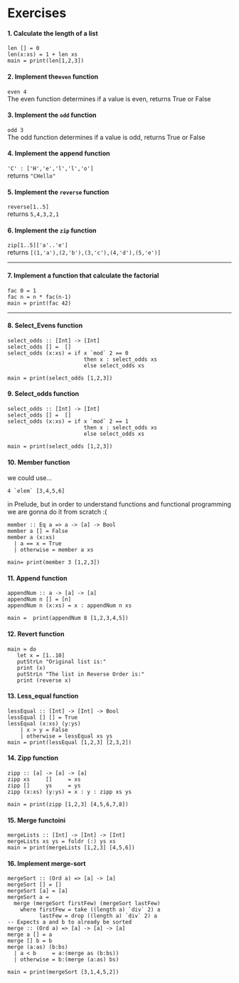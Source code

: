 # Exercises

#### 1. Calculate the length of a list
`len [] = 0`  
`len(x:xs) = 1 + len xs`  
`main = print(len[1,2,3])`  

#### 2. Implement the`even` function 
`even 4`  
The even function determines if a value is even, returns True or False

#### 3. Implement the `odd` function
`odd 3`  
The odd function determines if a value is odd, returns True or False  

#### 4. Implement the append function  
`'C' : ['H','e','l','l','o']`  
returns `"CHello"`  

#### 5. Implement the `reverse` function  
`reverse[1..5]`  
returns `5,4,3,2,1`  

#### 6. Implement the `zip` function
`zip[1..5]['a'..'e']`  
returns `[(1,'a'),(2,'b'),(3,'c'),(4,'d'),(5,'e')]`


--------------------------------------------

#### 7. Implement a function that calculate the factorial
`fac 0 = 1`  
`fac n = n * fac(n-1)`  
`main = print(fac 42)`  

---------------------------------------------
#### 8. Select_Evens function

```
select_odds :: [Int] -> [Int]
select_odds [] =  []
select_odds (x:xs) = if x `mod` 2 == 0
                        then x : select_odds xs 
                        else select_odds xs

main = print(select_odds [1,2,3]) 
```

#### 9. Select_odds function
```
select_odds :: [Int] -> [Int]
select_odds [] =  []
select_odds (x:xs) = if x `mod` 2 == 1 
                        then x : select_odds xs 
                        else select_odds xs

main = print(select_odds [1,2,3])
```

#### 10. Member function

we could use...
```
4 `elem` [3,4,5,6]  
```
in Prelude, but in order to understand functions and functional programming 
we are gonna do it from  scratch  :(


```
member :: Eq a => a -> [a] -> Bool
member a [] = False
member a (x:xs)
  | a == x = True
  | otherwise = member a xs

main= print(member 3 [1,2,3])
```

#### 11. Append function
```
appendNum :: a -> [a] -> [a]
appendNum n [] = [n]
appendNum n (x:xs) = x : appendNum n xs

main =  print(appendNum 8 [1,2,3,4,5])
```

#### 12. Revert function
```
main = do 
   let x = [1..10]  
   putStrLn "Original list is:" 
   print (x) 
   putStrLn "The list in Reverse Order is:" 
   print (reverse x)
```

#### 13. Less_equal function
```
lessEqual :: [Int] -> [Int] -> Bool
lessEqual [] [] = True
lessEqual (x:xs) (y:ys) 
    | x > y = False
    | otherwise = lessEqual xs ys
main = print(lessEqual [1,2,3] [2,3,2])
```

#### 14. Zipp function
```
zipp :: [a] -> [a] -> [a]
zipp xs     []     = xs
zipp []     ys     = ys
zipp (x:xs) (y:ys) = x : y : zipp xs ys

main = print(zipp [1,2,3] [4,5,6,7,8])
```

#### 15. Merge functoini
```
mergeLists :: [Int] -> [Int] -> [Int]
mergeLists xs ys = foldr (:) ys xs
main = print(mergeLists [1,2,3] [4,5,6])
```
#### 16. Implement merge-sort
```
mergeSort :: (Ord a) => [a] -> [a]
mergeSort [] = []
mergeSort [a] = [a]
mergeSort a =
  merge (mergeSort firstFew) (mergeSort lastFew)
    where firstFew = take ((length a) `div` 2) a
          lastFew = drop ((length a) `div` 2) a
-- Expects a and b to already be sorted
merge :: (Ord a) => [a] -> [a] -> [a]
merge a [] = a
merge [] b = b
merge (a:as) (b:bs)
  | a < b     = a:(merge as (b:bs))
  | otherwise = b:(merge (a:as) bs)

main = print(mergeSort [3,1,4,5,2])
